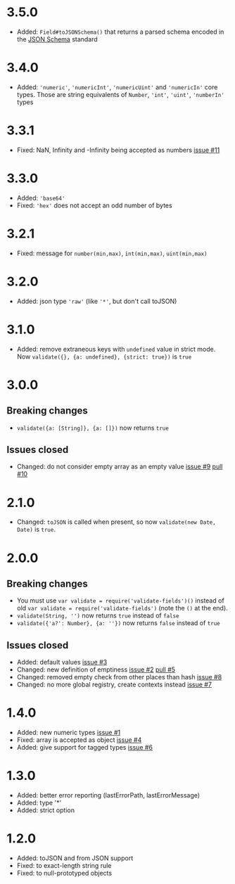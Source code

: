 # 3.5.0
* Added: `Field#toJSONSchema()` that returns a parsed schema encoded in the [JSON Schema](http://json-schema.org/) standard

# 3.4.0
* Added: `'numeric'`, `'numericInt'`, `'numericUint'` and `'numericIn'` core types. Those are string equivalents of `Number`, `'int'`, `'uint'`, `'numberIn'` types

# 3.3.1
* Fixed: NaN, Infinity and -Infinity being accepted as numbers [issue #11](https://github.com/clubedaentrega/validate-fields/issues/11)

# 3.3.0
* Added: `'base64'`
* Fixed: `'hex'` does not accept an odd number of bytes

# 3.2.1
* Fixed: message for `number(min,max)`, `int(min,max)`, `uint(min,max)`

# 3.2.0
* Added: json type `'raw'` (like `'*'`, but don't call toJSON)

# 3.1.0
* Added: remove extraneous keys with `undefined` value in strict mode. Now `validate({}, {a: undefined}, {strict: true})` is `true`

# 3.0.0
## Breaking changes
* `validate({a: [String]}, {a: []})` now returns `true`

## Issues closed
*  Changed: do not consider empty array as an empty value [issue #9](https://github.com/clubedaentrega/validate-fields/issues/9) [pull #10](https://github.com/clubedaentrega/validate-fields/pull/10)

# 2.1.0
* Changed: `toJSON` is called when present, so now `validate(new Date, Date)` is `true`.

# 2.0.0
## Breaking changes
* You must use `var validate = require('validate-fields')()` instead of old `var validate = require('validate-fields')` (note the `()` at the end).
* `validate(String, '')` now returns `true` instead of `false`
* `validate({'a?': Number}, {a: ''})` now returns `false` instead of `true`

## Issues closed
* Added: default values [issue #3](https://github.com/clubedaentrega/validate-fields/issues/3)
* Changed: new definition of emptiness [issue #2](https://github.com/clubedaentrega/validate-fields/issues/2) [pull #5](https://github.com/clubedaentrega/validate-fields/pull/5)
* Changed: removed empty check from other places than hash [issue #8](https://github.com/clubedaentrega/validate-fields/issues/8)
* Changed: no more global registry, create contexts instead [issue #7](https://github.com/clubedaentrega/validate-fields/issues/7)

# 1.4.0
* Added: new numeric types [issue #1](https://github.com/clubedaentrega/validate-fields/issues/1)
* Fixed: array is accepted as object [issue #4](https://github.com/clubedaentrega/validate-fields/issues/4)
* Added: give support for tagged types [issue #6](https://github.com/clubedaentrega/validate-fields/issues/6)

# 1.3.0
* Added: better error reporting (lastErrorPath, lastErrorMessage)
* Added: type '*'
* Added: strict option

# 1.2.0
* Added: toJSON and from JSON support
* Fixed: to exact-length string rule
* Fixed: to null-prototyped objects